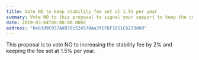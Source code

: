 ```yaml
---
title: Vote NO to keep stability fee set at 1.5% per year
summary: Vote NO to this proposal to signal your support to keep the current stability fee set to 1.5% per year
date: 2019-03-04T00:00:00.000Z
address: "0xb3d9C937Ad870c524570Aa3fEFbF1011Cb233d60"
---
```

This proposal is to vote NO to increasing the stability fee by 2% and keeping the fee set at 1.5% per year. 